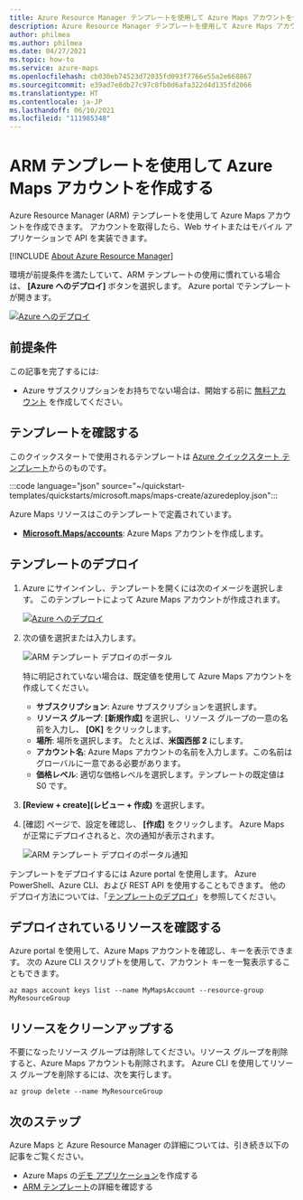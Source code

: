 ```yaml
---
title: Azure Resource Manager テンプレートを使用して Azure Maps アカウントを作成する
description: Azure Resource Manager テンプレートを使用して Azure Maps アカウントを作成する方法について説明します。
author: philmea
ms.author: philmea
ms.date: 04/27/2021
ms.topic: how-to
ms.service: azure-maps
ms.openlocfilehash: cb030eb74523d72035fd093f7766e55a2e668867
ms.sourcegitcommit: e39ad7e8db27c97c8fb0d6afa322d4d135fd2066
ms.translationtype: HT
ms.contentlocale: ja-JP
ms.lasthandoff: 06/10/2021
ms.locfileid: "111985348"
---
```

# <a name="create-your-azure-maps-account-using-an-arm-template"></a>ARM テンプレートを使用して Azure Maps アカウントを作成する

Azure Resource Manager (ARM) テンプレートを使用して Azure Maps アカウントを作成できます。 アカウントを取得したら、Web サイトまたはモバイル アプリケーションで API を実装できます。

[!INCLUDE [About Azure Resource Manager](../../includes/resource-manager-quickstart-introduction.md)]

環境が前提条件を満たしていて、ARM テンプレートの使用に慣れている場合は、 **[Azure へのデプロイ]** ボタンを選択します。 Azure portal でテンプレートが開きます。

[![Azure へのデプロイ](../media/template-deployments/deploy-to-azure.svg)](https://portal.azure.com/#create/Microsoft.Template/uri/https%3A%2F%2Fraw.githubusercontent.com%2FAzure%2Fazure-quickstart-templates%2Fmaster%2Fquickstarts%2Fmicrosoft.maps%2Fmaps-create%2Fazuredeploy.json)

## <a name="prerequisites"></a>前提条件

この記事を完了するには:

* Azure サブスクリプションをお持ちでない場合は、開始する前に [無料アカウント](https://azure.microsoft.com/free/?WT.mc_id=A261C142F) を作成してください。

## <a name="review-the-template"></a>テンプレートを確認する

このクイックスタートで使用されるテンプレートは [Azure クイックスタート テンプレート](https://azure.microsoft.com/resources/templates/maps-create/)からのものです。

:::code language="json" source="~/quickstart-templates/quickstarts/microsoft.maps/maps-create/azuredeploy.json":::

Azure Maps リソースはこのテンプレートで定義されています。

* [**Microsoft.Maps/accounts**](/azure/templates/microsoft.maps/accounts): Azure Maps アカウントを作成します。

## <a name="deploy-the-template"></a>テンプレートのデプロイ

1. Azure にサインインし、テンプレートを開くには次のイメージを選択します。 このテンプレートによって Azure Maps アカウントが作成されます。

    [![Azure へのデプロイ](../media/template-deployments/deploy-to-azure.svg)](https://portal.azure.com/#create/Microsoft.Template/uri/https%3A%2F%2Fraw.githubusercontent.com%2FAzure%2Fazure-quickstart-templates%2Fmaster%2Fquickstarts%2Fmicrosoft.maps%2Fmaps-create%2Fazuredeploy.json)

2. 次の値を選択または入力します。

    ![ARM テンプレート デプロイのポータル](./media/how-to-create-template/create-account-using-template-portal.png)

    特に明記されていない場合は、既定値を使用して Azure Maps アカウントを作成してください。

    * **サブスクリプション**: Azure サブスクリプションを選択します。
    * **リソース グループ**: **[新規作成]** を選択し、リソース グループの一意の名前を入力し、 **[OK]** をクリックします。
    * **場所**: 場所を選択します。 たとえば、**米国西部 2** にします。
    * **アカウント名**: Azure Maps アカウントの名前を入力します。この名前はグローバルに一意である必要があります。
    * **価格レベル**: 適切な価格レベルを選択します。テンプレートの既定値は S0 です。

3. **[Review + create]\(レビュー + 作成\)** を選択します。
4. [確認] ページで、設定を確認し、 **[作成]** をクリックします。 Azure Maps が正常にデプロイされると、次の通知が表示されます。

    ![ARM テンプレート デプロイのポータル通知](./media/how-to-create-template/resource-manager-template-portal-deployment-notification.png)

テンプレートをデプロイするには Azure portal を使用します。 Azure PowerShell、Azure CLI、および REST API を使用することもできます。 他のデプロイ方法については、「[テンプレートのデプロイ](../azure-resource-manager/templates/deploy-powershell.md)」を参照してください。

## <a name="review-deployed-resources"></a>デプロイされているリソースを確認する

Azure portal を使用して、Azure Maps アカウントを確認し、キーを表示できます。 次の Azure CLI スクリプトを使用して、アカウント キーを一覧表示することもできます。

```azurecli-interactive
az maps account keys list --name MyMapsAccount --resource-group MyResourceGroup
```

## <a name="clean-up-resources"></a>リソースをクリーンアップする

不要になったリソース グループは削除してください。リソース グループを削除すると、Azure Maps アカウントも削除されます。 Azure CLI を使用してリソース グループを削除するには、次を実行します。

```azurecli-interactive
az group delete --name MyResourceGroup
```

## <a name="next-steps"></a>次のステップ

Azure Maps と Azure Resource Manager の詳細については、引き続き以下の記事をご覧ください。

- Azure Maps の[デモ アプリケーション](quick-demo-map-app.md)を作成する
- [ARM テンプレート](../azure-resource-manager/templates/overview.md)の詳細を確認する
